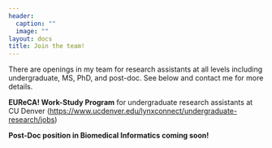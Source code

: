 ```yaml
---
header:
  caption: ""
  image: ""
layout: docs
title: Join the team!
---
```

There are openings in my team for research assistants at all levels including undergraduate, MS, PhD, and post-doc. See below and contact me for more details.

**EUReCA! Work-Study Program** for undergraduate research assistants at CU Denver (https://www.ucdenver.edu/lynxconnect/undergraduate-research/jobs) 


**Post-Doc position in Biomedical Informatics coming soon!**



